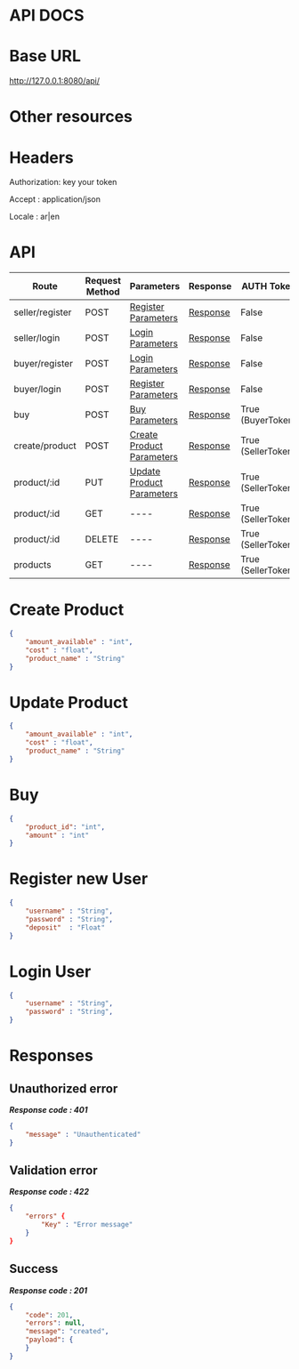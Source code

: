# API DOCS

# Base URL
http://127.0.0.1:8080/api/

# Other resources 

 
# Headers

Authorization: key your token

Accept : application/json


Locale : ar|en  

# API 

| Route                        | Request Method | Parameters | Response  | AUTH Token|
| -----------                  | -----------    |----------- |---------- |----------           |
| seller/register            | POST           |  [Register Parameters](#Register)|[Response](#Response)| False |
| seller/login | POST           |[Login Parameters](#Login)|  [Response](#Response)         | False |
|buyer/register         | POST           |  [Login Parameters](#Login) |[Response](#Response)         | False|
|buyer/login      |POST           |  [Register Parameters](#Register)|[Response](#Response)     |       False      |
|buy              |POST           |  [Buy Parameters](#Buy)|[Response](#Response)     | True (BuyerToken) |
|create/product              |POST           |  [Create Product Parameters](#CreateProduct)|[Response](#Response)     | True (SellerToken) |
|product/:id              |PUT           |  [Update Product Parameters](#UpdateProduct)|[Response](#Response)     | True (SellerToken) |
|product/:id              |GET           |----|[Response](#Response)     | True (SellerToken) |
|product/:id              |DELETE           |----|[Response](#Response)     | True (SellerToken) |
|products            |GET           |----|[Response](#Response)     | True (SellerToken) |



# <a name="CreateProduct"> </a> Create Product 

```json
{
    "amount_available" : "int",
    "cost" : "float",
    "product_name" : "String"
} 
```

# <a name="UpdateProduct"> </a> Update Product 

```json
{
    "amount_available" : "int",
    "cost" : "float",
    "product_name" : "String"
} 
```


# <a name="Buy"> </a> Buy 

```json
{
    "product_id": "int",
    "amount" : "int"
} 
```



# <a name="Register"> </a> Register new User 

```json
{
    "username" : "String",
    "password" : "String",
    "deposit"  : "Float"
} 
```


# <a name="Login"> </a> Login User 

```json
{
    "username" : "String",
    "password" : "String",
} 
```

# <a name="Response"> </a> Responses 

## Unauthorized error

__*Response code : 401*__
```json 
{
    "message" : "Unauthenticated"
}
```

## Validation error 
__*Response code : 422*__

```json 
{
    "errors" {
        "Key" : "Error message"
    }
}
```
## Success  
__*Response code : 201*__
```json
{
    "code": 201,
    "errors": null,
    "message": "created",
    "payload": {
    }
}

```
